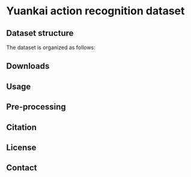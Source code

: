 # Yuankai action recognition dataset

## Dataset structure
The dataset is organized as follows:


## Downloads

## Usage

## Pre-processing

## Citation

## License

## Contact

#

#
